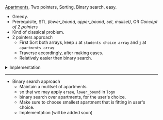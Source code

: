 [Apartments](https://cses.fi/problemset/task/1084), Two pointers, Sorting, Binary search, easy.

- Greedy.
- Prerequisite, STL _(lower_bound, upper_bound, set, muliset)_, OR _Concept of 2 pointers_
- Kind of classical problem.
- 2 pointers approach
  - First Sort both arrays, keep `i` at `students choice array` and `j` at `apartments array`
  - Traverse accordingly, after making cases.
  - Relatively easier then binary search.

<details>
   <summary>Implementation</summary>

```cpp
int n, m, k;
cin >> n >> m >> k;

std ::vector<int> arr(n), brr(m);

for (auto &i : arr) cin >> i;
for (auto &i : brr) cin >> i;

int ans = 0;

sort((arr).begin(), (arr).end());
sort((brr).begin(), (brr).end());

int i = 0;
int j = 0;

while (i < n and j < m) {
    int diff = abs(brr[j] - arr[i]);
    if (brr[j] < arr[i]) {
        if (diff <= k) {
            ans++;
            i++, j++;
        } else {
            j++;
        }
    } else {
        if (diff <= k) {
            ans++;
            i++, j++;
        } else {
            i++;
        }
    }
}
cout << ans << '\n';

```

</details>

<hr />


- Binary search approach
  - Maintain a mulitset of apartments.
  - so that we may apply `erase`, `lower_bound` in `logn`
  - binary search over apartments, for the user's choice.
  - Make sure to choose smallest apartment that is fitting in user's choice.
  - Implementation (will be added soon)
